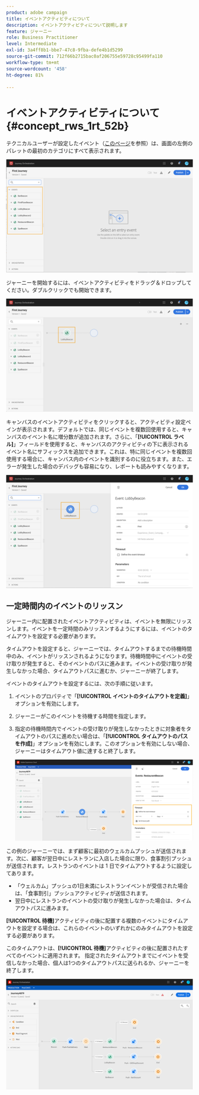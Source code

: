 ```yaml
---
product: adobe campaign
title: イベントアクティビティについて
description: イベントアクティビティについて説明します
feature: ジャーニー
role: Business Practitioner
level: Intermediate
exl-id: 3a4ff8b1-bbe7-47c8-9fba-defe4b1d5299
source-git-commit: 712f66b2715bac0af206755e59728c95499fa110
workflow-type: tm+mt
source-wordcount: '458'
ht-degree: 81%

---
```


# イベントアクティビティについて {#concept_rws_1rt_52b}

テクニカルユーザーが設定したイベント（[このページ](../event/about-events.md)を参照）は、画面の左側のパレットの最初のカテゴリにすべて表示されます。

![](../assets/journey43.png)

ジャーニーを開始するには、イベントアクティビティをドラッグ＆ドロップしてください。ダブルクリックでも開始できます。

![](../assets/journey44.png)

キャンバスのイベントアクティビティをクリックすると、アクティビティ設定ペインが表示されます。デフォルトでは、同じイベントを複数回使用すると、キャンバスのイベント名に増分数が追加されます。さらに、「**[!UICONTROL ラベル]**」フィールドを使用すると、キャンバスのアクティビティの下に表示されるイベント名にサフィックスを追加できます。これは、特に同じイベントを複数回使用する場合に、キャンバス内のイベントを識別するのに役立ちます。また、エラーが発生した場合のデバッグも容易になり、レポートも読みやすくなります。

![](../assets/journey33.png)

## 一定時間内のイベントのリッスン

ジャーニー内に配置されたイベントアクティビティは、イベントを無限にリッスンします。イベントを一定時間のみリッスンするようにするには、イベントのタイムアウトを設定する必要があります。

タイムアウトを設定すると、ジャーニーでは、タイムアウトするまでの待機時間中のみ、イベントがリッスンされるようになります。待機時間中にイベントの受け取りが発生すると、そのイベントのパスに進みます。イベントの受け取りが発生しなかった場合、タイムアウトパスに進むか、ジャーニーが終了します。

イベントのタイムアウトを設定するには、次の手順に従います。

1. イベントのプロパティで「**[!UICONTROL イベントのタイムアウトを定義]**」オプションを有効にします。

1. ジャーニーがこのイベントを待機する時間を指定します。

1. 指定の待機時間内でイベントの受け取りが発生しなかったときに対象者をタイムアウトのパスに進めたい場合は、「**[!UICONTROL タイムアウトのパスを作成]**」オプションを有効にします。このオプションを有効にしない場合、ジャーニーはタイムアウト値に達すると終了します。

   ![](../assets/event-timeout.png)

この例のジャーニーでは、まず顧客に最初のウェルカムプッシュが送信されます。次に、顧客が翌日中にレストランに入店した場合に限り、食事割引プッシュが送信されます。レストランのイベントは 1 日でタイムアウトするように設定してあります。

* 「ウェルカム」プッシュの1日未満にレストランイベントが受信された場合は、「食事割引」プッシュアクティビティが送信されます。
* 翌日中にレストランのイベントの受け取りが発生しなかった場合は、タイムアウトパスに進みます。

**[!UICONTROL 待機]**&#x200B;アクティビティの後に配置する複数のイベントにタイムアウトを設定する場合は、これらのイベントのいずれかにのみタイムアウトを設定する必要があります。

このタイムアウトは、**[!UICONTROL 待機]**&#x200B;アクティビティの後に配置されたすべてのイベントに適用されます。 指定されたタイムアウトまでにイベントを受信しなかった場合、個人は1つのタイムアウトパスに送られるか、ジャーニーを終了します。

![](../assets/event-timeout-group.png)
